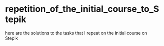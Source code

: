 # repetition_of_the_initial_course_to_Stepik
here are the solutions to the tasks that I repeat on the initial course on Stepik
